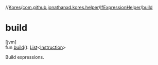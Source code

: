 //[Kores](../../../index.md)/[com.github.jonathanxd.kores.helper](../index.md)/[IfExpressionHelper](index.md)/[build](build.md)

# build

[jvm]\
fun [build](build.md)(): [List](https://kotlinlang.org/api/latest/jvm/stdlib/kotlin.collections/-list/index.html)<[Instruction](../../com.github.jonathanxd.kores/-instruction/index.md)>

Build expressions.
